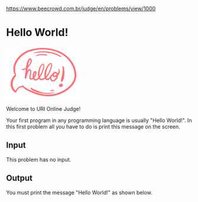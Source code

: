 https://www.beecrowd.com.br/judge/en/problems/view/1000

# Hello World!

![](imgs/UOJ_1000.png)

Welcome to URI Online Judge!

Your first program in any programming language is usually "Hello World!". In
this first problem all you have to do is print this message on the screen.

## Input

This problem has no input.

## Output

You must print the message "Hello World!" as shown below.
